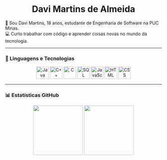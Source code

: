 <h1 align="center">Davi Martins de Almeida</h1>

  👋 Sou Davi Martins, 18 anos, estudante de Engenharia de Software na PUC Minas.<br>
  💻 Curto trabalhar com código e aprender coisas novas no mundo da tecnologia.

---

### 🧠 Linguagens e Tecnologias
<div align="center">
  <img height="40" src="https://cdn.jsdelivr.net/gh/devicons/devicon/icons/java/java-original.svg" alt="Java" />
  <img height="40" src="https://cdn.jsdelivr.net/gh/devicons/devicon/icons/cplusplus/cplusplus-original.svg" alt="C++" />
  <img height="40" src="https://cdn.jsdelivr.net/gh/devicons/devicon/icons/c/c-original.svg" alt="C" />
  <img height="40" src="https://cdn.jsdelivr.net/gh/devicons/devicon/icons/mysql/mysql-original.svg" alt="SQL" />
  <img height="40" src="https://cdn.jsdelivr.net/gh/devicons/devicon/icons/javascript/javascript-original.svg" alt="JavaScript" />
  <img height="40" src="https://cdn.jsdelivr.net/gh/devicons/devicon/icons/html5/html5-original.svg" alt="HTML" />
  <img height="40" src="https://cdn.jsdelivr.net/gh/devicons/devicon/icons/css3/css3-original.svg" alt="CSS" />
</div>

---

### 📊 Estatísticas GitHub
<div align="center">
  <img height="160" src="https://github-readme-stats.vercel.app/api?username=davimartins27&show_icons=true&theme=tokyonight&count_private=true" />
  <img height="160" src="https://github-readme-stats.vercel.app/api/top-langs/?username=davimartins27&layout=compact&theme=tokyonight" />
</div>

